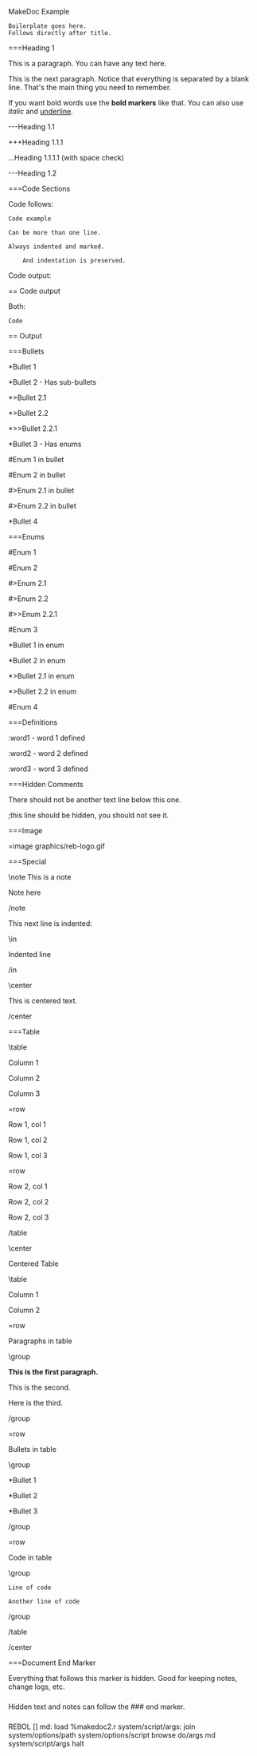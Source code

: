 MakeDoc Example

    Boilerplate goes here.
    Follows directly after title.

===Heading 1

This is a paragraph. You can have any text here.

This is the next paragraph. Notice that everything is separated
by a blank line. That's the main thing you need to remember.

If you want bold words use the <b>bold markers</b> like that.
You can also use <i>italic</i> and <u>underline</u>.

---Heading 1.1

+++Heading 1.1.1

...Heading 1.1.1.1 (with space check)

---Heading 1.2

===Code Sections

Code follows:

    Code example

    Can be more than one line.

    Always indented and marked.

        And indentation is preserved.

Code output:

==  Code output

Both:

    Code
==  Output

===Bullets

*Bullet 1

*Bullet 2 - Has sub-bullets

*>Bullet 2.1

*>Bullet 2.2

*>>Bullet 2.2.1

*Bullet 3 - Has enums

#Enum 1 in bullet

#Enum 2 in bullet

#>Enum 2.1 in bullet

#>Enum 2.2 in bullet

*Bullet 4

===Enums

#Enum 1

#Enum 2

#>Enum 2.1

#>Enum 2.2

#>>Enum 2.2.1

#Enum 3

*Bullet 1 in enum

*Bullet 2 in enum

*>Bullet 2.1 in enum

*>Bullet 2.2 in enum

#Enum 4


===Definitions

:word1 - word 1 defined

:word2 - word 2 defined

:word3 - word 3 defined

===Hidden Comments

There should not be another text line below this one.

;this line should be hidden, you should not see it.

===Image

=image graphics/reb-logo.gif

===Special

\note This is a note

Note here

/note

This next line is indented:

\in

Indented line

/in

\center

This is centered text.

/center

===Table

\table

Column 1

Column 2

Column 3

=row

Row 1, col 1

Row 1, col 2

Row 1, col 3

=row

Row 2, col 1

Row 2, col 2

Row 2, col 3

/table


\center

Centered Table

\table

Column 1

Column 2

=row

Paragraphs in table

\group

<b>This is the first paragraph.</b>

This is the second.

Here is the third.

/group

=row

Bullets in table

\group

*Bullet 1

*Bullet 2

*Bullet 3

/group

=row

Code in table

\group

    Line of code

    Another line of code

/group

/table

/center

===Document End Marker

Everything that follows this marker is hidden.
Good for keeping notes, change logs, etc.

###

Hidden text and notes can follow the ### end marker.

###

REBOL []
md: load %makedoc2.r
system/script/args: join system/options/path system/options/script
browse do/args md system/script/args
halt



